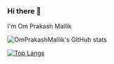 ### Hi there 👋
I'm Om Prakash Mallik
<!--
**OmPrakashMallik/OmPrakashMallik** is a ✨ _special_ ✨ repository because its `README.md` (this file) appears on your GitHub profile.

Here are some ideas to get you started:

- 🔭 I’m currently working on ...
- 🌱 I’m currently learning ...
- 👯 I’m looking to collaborate on ...
- 🤔 I’m looking for help with ...
- 💬 Ask me about ...
- 📫 How to reach me: ...
- 😄 Pronouns: ...
- ⚡ Fun fact: ...
-->

![OmPrakashMallik's GitHub stats](https://github-readme-stats.vercel.app/api?username=OmPrakashMallik&show_icons=true&theme=transparent)

[![Top Langs](https://github-readme-stats.vercel.app/api/top-langs/?username=OmPrakashMallik&layout=donut)](https://github.com/anuraghazra/github-readme-stats)
